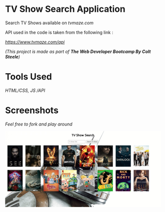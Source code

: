 # TV Show Search Application
Search TV Shows available on *tvmaze.com*

API used in the code is taken from the following link :

*https://www.tvmaze.com/api*

*(This project is made as part of **The Web Developer Bootcamp By Colt Steele**)*

# Tools Used
*HTML/CSS, JS /API* 

# Screenshots

*Feel free to fork and play around*

![](screenshots/TV.jpg)